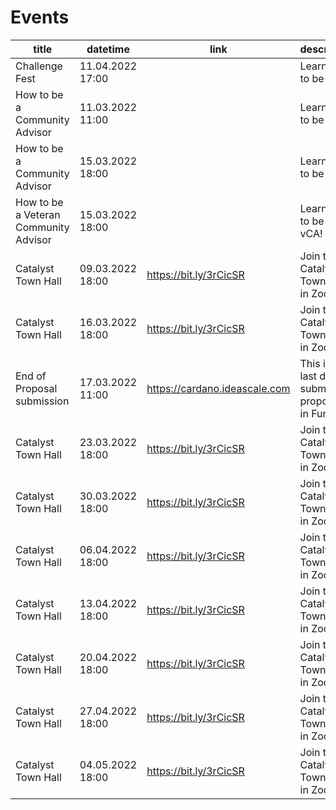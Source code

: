 # Events



| title                                 | datetime         | link                          | description                                        | short\_title | special |
| ------------------------------------- | ---------------- | ----------------------------- | -------------------------------------------------- | ------------ | ------- |
| Challenge Fest                        | 11.04.2022 17:00 |                               | Learn how to be a CA!                              | W            |         |
| How to be a Community Advisor         | 11.03.2022 11:00 |                               | Learn how to be a CA!                              | W            |         |
| How to be a Community Advisor         | 15.03.2022 18:00 |                               | Learn how to be a CA!                              | W            |         |
| How to be a Veteran Community Advisor | 15.03.2022 18:00 |                               | Learn how to be a vCA!                             | W            |         |
| Catalyst Town Hall                    | 09.03.2022 18:00 | https://bit.ly/3rCicSR        | Join the Catalyst Town Hall in Zoom.               | TH           |         |
| Catalyst Town Hall                    | 16.03.2022 18:00 | https://bit.ly/3rCicSR        | Join the Catalyst Town Hall in Zoom.               | TH           |         |
| End of Proposal submission            | 17.03.2022 11:00 | https://cardano.ideascale.com | This is the last day to submit proposals in Fund8! |              | yes     |
| Catalyst Town Hall                    | 23.03.2022 18:00 | https://bit.ly/3rCicSR        | Join the Catalyst Town Hall in Zoom.               | TH           |         |
| Catalyst Town Hall                    | 30.03.2022 18:00 | https://bit.ly/3rCicSR        | Join the Catalyst Town Hall in Zoom.               | TH           |         |
| Catalyst Town Hall                    | 06.04.2022 18:00 | https://bit.ly/3rCicSR        | Join the Catalyst Town Hall in Zoom.               | TH           |         |
| Catalyst Town Hall                    | 13.04.2022 18:00 | https://bit.ly/3rCicSR        | Join the Catalyst Town Hall in Zoom.               | TH           |         |
| Catalyst Town Hall                    | 20.04.2022 18:00 | https://bit.ly/3rCicSR        | Join the Catalyst Town Hall in Zoom.               | TH           |         |
| Catalyst Town Hall                    | 27.04.2022 18:00 | https://bit.ly/3rCicSR        | Join the Catalyst Town Hall in Zoom.               | TH           |         |
| Catalyst Town Hall                    | 04.05.2022 18:00 | https://bit.ly/3rCicSR        | Join the Catalyst Town Hall in Zoom.               | TH           |         |

